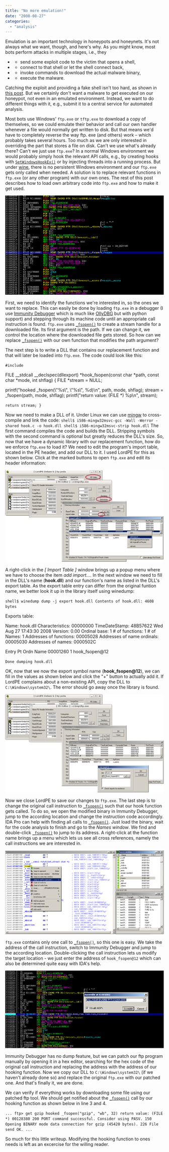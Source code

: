 ```yaml
---
title: "No more emulation!"
date: "2008-08-27"
categories: 
  - "analysis"
---
```


Emulation is an important technology in honeypots and honeynets. It's not always what we want, though, and here's why. As you might know, most bots perform attacks in multiple stages, i.e., they

- - send some exploit code to the victim that opens a shell,

- - connect to that shell or let the shell connect back,

- - invoke commands to download the actual malware binary,

- - execute the malware.

Catching the exploit and providing a fake shell isn't too hard, as shown in [this post](http://honeytrap.mwcollect.org/whatfor). But we certainly don't want a malware to get executed on our honeypot, not even in an emulated environment. Instead, we want to do different things with it, e.g., submit it to a central service for automated analysis.

Most bots use Windows' `ftp.exe` or `tftp.exe` to download a copy of themselves, so we could emulate their behavior and call our own handler whenever a file would normally get written to disk. But that means we'd have to completely reverse the way ftp. exe (and others) work – which probably takes several hours. Too much as we are only interested in overriding the part that stores a file on disk. Can't we use what's already there? Can't we just use `ftp.exe`? In a normal Windows environment we would probably simply hook the relevant API calls, e.g., by creating hooks with [`SetWindowsHookEx()`](http://msdn.microsoft.com/en-us/library/ms644990.aspx) or by injecting threads into a running process. But under [wine](http://www.winehq.org/), there is no persistent Windows environment and our `ftp.exe` gets only called when needed. A solution is to replace relevant functions in `ftp.exe` (or any other program) with our own ones. The rest of this post describes how to load own arbitrary code into `ftp.exe` and how to make it get used.

![](images/drupal_image_209.png)

First, we need to identify the functions we're interested in, so the ones we want to replace. This can easily be done by loading `ftp.exe` in a debugger (I use [Immunity Debugger](http://www.immunitysec.com/products-immdbg.shtml) which is much like [OllyDBG](http://www.ollydbg.de/) but with python support) and stepping through its machine code until an appropriate call instruction is found. `ftp.exe` uses [`_fsopen()`](http://msdn.microsoft.com/en-us/library/8f30b0db.aspx) to create a stream handle for a downloaded file. Its first argument is the path. If we can change it, we control the location where the downloaded file gets stored. So how can we replace [`_fsopen()`](http://msdn.microsoft.com/en-us/library/8f30b0db.aspx) with our own function that modifies the path argument?

The next step is to write a DLL that contains our replacement function and that will later be loaded into `ftp.exe`. The code could look like this:

`#include`

FILE \_\_stdcall \_\_declspec(dllexport) \*hook\_fsopen(const char \*path, const char \*mode, int shflag) { FILE \*stream = NULL;

printf("hooked \_fsopen(\\"%s\\", \\"%s\\", %d)\\n", path, mode, shflag); stream = \_fsopen(path, mode, shflag); printf("return value: (FILE \*) %p\\n", stream);

`return stream; }`

Now we need to make a DLL of it. Under Linux we can use [mingw](http://www.mingw.org/) to cross-compile and link the code: `shell$ i586-mingw32msvc-gcc -Wall -Werror -shared hook.c -o hook.dll shell$ i586-mingw32msvc-strip hook.dll` The first command compiles the code and builds the DLL. Stripping symbols with the second command is optional but greatly reduces the DLL's size. So, now that we have a dynamic library with our replacement function, how do we enforce `ftp.exe` to load it? We need to edit the program's import table, located in the PE header, and add our DLL to it. I used LordPE for this as shown below. Click at the marked buttons to open `ftp.exe` and edit its header information:

![](images/drupal_image_208.png)

A right-click in the _\[ Import Table \]_ window brings up a popup menu where we have to choose the item _add import..._. In the next window we need to fill in the DLL's name (**hook.dll**) and our function's name as listed in the DLL's export table. As the export table entry can differ from the original funtion name, we better look it up in the library itself using winedump:

`shell$ winedump dump -j export hook.dll Contents of hook.dll: 4608 bytes`

Exports table:

Name: hook.dll Characteristics: 00000000 TimeDateStamp: 48B57622 Wed Aug 27 17:43:30 2008 Version: 0.00 Ordinal base: 1 # of functions: 1 # of Names: 1 Addresses of functions: 00005028 Addresses of name ordinals: 00005030 Addresses of names: 0000502C

Entry Pt Ordn Name 00001260 1 hook\_fsopen@12

`Done dumping hook.dll`

OK, now that we now the export symbol name (**hook\_fsopen@12**), we can fill in the values as shown below and click the "+" button to actually add it. If LordPE complains about a non-existing API, copy the DLL to `C:\Windows\system32\`. The error should go away once the library is found.

![](images/drupal_image_210.png)

Now we close LordPE to save our changes to `ftp.exe`. The last step is to change the original call instruction to [`_fsopen()`](http://msdn.microsoft.com/en-us/library/8f30b0db.aspx) such that our hook function gets called. To do so, we open the modified binary in Immunity Debugger, jump to the according location and change the instruction code accordingly. IDA Pro can help with finding all calls to [`_fsopen()`](http://msdn.microsoft.com/en-us/library/8f30b0db.aspx). Just load the binary, wait for the code analysis to finish and go to the _Names window_. We find and double-click [`_fsopen()`](http://msdn.microsoft.com/en-us/library/8f30b0db.aspx) to jump to its address. A right-click at the function name brings up a menu which lets us see all cross references, namely the call instructions we are interested in.

![](images/drupal_image_212.png)

`ftp.exe` contains only one call to [`_fsopen()`](http://msdn.microsoft.com/en-us/library/8f30b0db.aspx), so this one is easy. We take the address of the call instruction, switch to Immunity Debugger and jump to the according location. Double-clicking the call instruction lets us modify the target location - we just enter the address of `hook_fsopen@12` which can also be determined quite easy with IDA's help.

![](images/drupal_image_213.png)

Immunity Debugger has no dump feature, but we can patch our ftp program manually by opening it in a hex editor, searching for the hex code of the original call instruction and replacing the address with the address of our hooking function. Now we copy our DLL to `C:\Windows\system32\` (if we haven't already done so) and replace the original `ftp.exe` with our patched one. And that's finally it, we are done.

We can verify if everything works by downloading some file using our patched ftp tool. We should get notified about the [`_fsopen()`](http://msdn.microsoft.com/en-us/library/8f30b0db.aspx) call by our hooking function as shown below in line 3 and 4.

`... ftp> get gzip hooked _fsopen("gzip", "wb", 32) return value: (FILE *) 00128380 200 PORT command successful. Consider using PASV. 150 Opening BINARY mode data connection for gzip (45420 bytes). 226 File send OK. ...`

So much for this little writeup. Modifying the hooking function to ones needs is left as an excercise for the willing reader.
